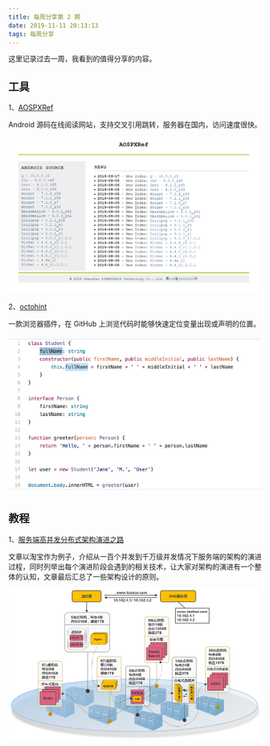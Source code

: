 ```yaml
---
title: 每周分享第 2 期
date: 2019-11-11 20:13:13
tags: 每周分享
---
```


这里记录过去一周，我看到的值得分享的内容。

## 工具

1、[AOSPXRef ]( http://aospxref.com/ )

Android 源码在线阅读网站，支持交叉引用跳转，服务器在国内，访问速度很快。

![](weekly-issue-2/aospxref.png)

2、[octohint]( https://github.com/pd4d10/octohint )

一款浏览器插件，在 GitHub 上浏览代码时能够快速定位变量出现或声明的位置。

![](weekly-issue-2/octohint.jpg)

## 教程

1、[服务端高并发分布式架构演进之路]( https://segmentfault.com/a/1190000018626163 )

文章以淘宝作为例子，介绍从一百个并发到千万级并发情况下服务端的架构的演进过程，同时列举出每个演进阶段会遇到的相关技术，让大家对架构的演进有一个整体的认知，文章最后汇总了一些架构设计的原则。

![](weekly-issue-2/server.png)

